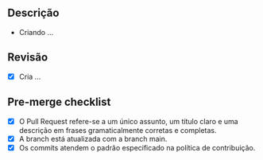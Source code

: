 ## Descrição
<!-- Descreve precisamente o que está sendo submetido e suas alterações -->
- Criando ...

## Revisão 
<!-- Verifica se os critérios estabelecidos na issue foram realizados -->
- [x] Cria ...

## Pre-merge checklist 

- [x] O Pull Request refere-se a um único assunto, um título claro e uma descrição em frases gramaticalmente corretas e completas.
- [x] A branch está atualizada com a branch main.
- [x] Os commits atendem o padrão especificado na política de contribuição.